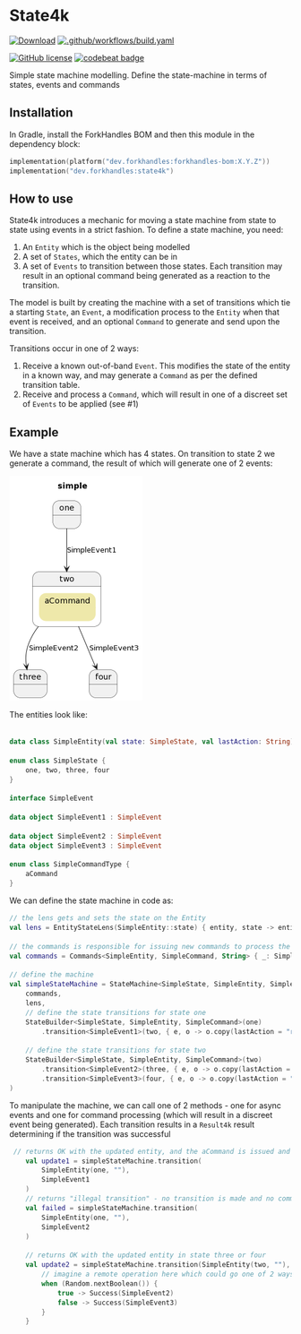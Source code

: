 # State4k

<a href="https://mvnrepository.com/artifact/dev.forkhandles"><img alt="Download" src="https://img.shields.io/maven-central/v/dev.forkhandles/forkhandles-bom"></a>
[![.github/workflows/build.yaml](https://github.com/fork-handles/forkhandles/actions/workflows/build.yaml/badge.svg)](https://github.com/fork-handles/forkhandles/actions/workflows/build.yaml)

<a href="http//www.apache.org/licenses/LICENSE-2.0"><img alt="GitHub license" src="https://img.shields.io/badge/license-Apache%20License%202.0-blue.svg?style=flat"></a>
<a href="https://codebeat.co/projects/github-com-fork-handles-forkhandles-trunk"><img alt="codebeat badge" src="https://codebeat.co/badges/5b369ed4-af27-46f4-ad9c-a307d900617e"></a>

Simple state machine modelling. Define the state-machine in terms of states, events and commands

## Installation

In Gradle, install the ForkHandles BOM and then this module in the dependency block:

```kotlin
implementation(platform("dev.forkhandles:forkhandles-bom:X.Y.Z"))
implementation("dev.forkhandles:state4k")
```

## How to use

State4k introduces a mechanic for moving a state machine from state to state using events in a strict fashion. To define a state machine, you need:

1. An `Entity` which is the object being modelled
2. A set of `States`, which the entity can be in
3. A set of `Events` to transition between those states. Each transition may result in an optional command being generated as a reaction to the transition. 

The model is built by creating the machine with a set of transitions which tie a starting `State`, an `Event`, a modification process to the `Entity` when that event is received, and an optional `Command` to generate and send upon the transition.

Transitions occur in one of 2 ways:

1. Receive a known out-of-band `Event`. This modifies the state of the entity in a known way, and may generate a `Command` as per the defined transition table.
2. Receive and process a `Command`, which will result in one of a discreet set of `Events` to be applied (see #1)

## Example

We have a state machine which has 4 states. On transition to state 2 we generate a command, the result of which will generate one of 2 events:

<img src="example.png" alt="state machine"/>

The entities look like:
```kotlin

data class SimpleEntity(val state: SimpleState, val lastAction: String)

enum class SimpleState {
    one, two, three, four
}

interface SimpleEvent

data object SimpleEvent1 : SimpleEvent

data object SimpleEvent2 : SimpleEvent
data object SimpleEvent3 : SimpleEvent

enum class SimpleCommandType {
    aCommand
}
```

We can define the state machine in code as:

```kotlin
// the lens gets and sets the state on the Entity
val lens = EntityStateLens(SimpleEntity::state) { entity, state -> entity.copy(state = state) }

// the commands is responsible for issuing new commands to process the machine
val commands = Commands<SimpleEntity, SimpleCommand, String> { _: SimpleEntity, _ -> Success(Unit) }

// define the machine
val simpleStateMachine = StateMachine<SimpleState, SimpleEntity, SimpleEvent, SimpleCommand, String>(
    commands,
    lens,
    // define the state transitions for state one
    StateBuilder<SimpleState, SimpleEntity, SimpleCommand>(one)
        .transition<SimpleEvent1>(two, { e, o -> o.copy(lastAction = "received $e") }, aCommand),

    // define the state transitions for state two
    StateBuilder<SimpleState, SimpleEntity, SimpleCommand>(two)
        .transition<SimpleEvent2>(three, { e, o -> o.copy(lastAction = "received $e") })
        .transition<SimpleEvent3>(four, { e, o -> o.copy(lastAction = "received $e") })
)
```

To manipulate the machine, we can call one of 2 methods - one for async events and one for command processing (which will result in a discreet event being generated). Each transition results in a `Result4k` result determining if the transition was successful

```kotlin
 // returns OK with the updated entity, and the aCommand is issued and sent
    val update1 = simpleStateMachine.transition(
        SimpleEntity(one, ""),
        SimpleEvent1
    )
    // returns "illegal transition" - no transition is made and no commands sent
    val failed = simpleStateMachine.transition(
        SimpleEntity(one, ""),
        SimpleEvent2
    )

    // returns OK with the updated entity in state three or four
    val update2 = simpleStateMachine.transition(SimpleEntity(two, ""), aCommand) {
        // imagine a remote operation here which could go one of 2 ways (or fail!)
        when (Random.nextBoolean()) {
            true -> Success(SimpleEvent2)
            false -> Success(SimpleEvent3)
        }
    }
```
